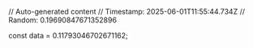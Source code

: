 // Auto-generated content
// Timestamp: 2025-06-01T11:55:44.734Z
// Random: 0.19690847671352896

const data = 0.11793046702671162;